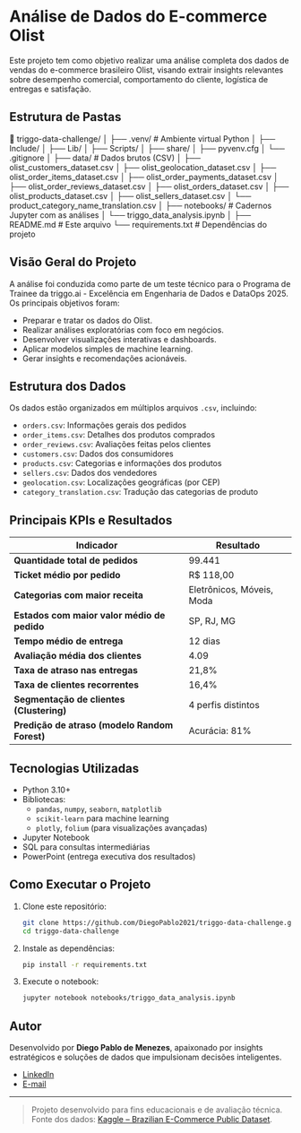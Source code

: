 # Análise de Dados do E-commerce Olist

Este projeto tem como objetivo realizar uma análise completa dos dados de vendas do e-commerce brasileiro Olist, visando extrair insights relevantes sobre desempenho comercial, comportamento do cliente, logística de entregas e satisfação.

## Estrutura de Pastas


📁 triggo-data-challenge/
│
├── .venv/                      # Ambiente virtual Python
│   ├── Include/
│   ├── Lib/
│   ├── Scripts/
│   ├── share/
│   ├── pyvenv.cfg
│   └── .gitignore
│
├── data/                       # Dados brutos (CSV)
│   ├── olist_customers_dataset.csv
│   ├── olist_geolocation_dataset.csv
│   ├── olist_order_items_dataset.csv
│   ├── olist_order_payments_dataset.csv
│   ├── olist_order_reviews_dataset.csv
│   ├── olist_orders_dataset.csv
│   ├── olist_products_dataset.csv
│   ├── olist_sellers_dataset.csv
│   └── product_category_name_translation.csv
│
├── notebooks/                  # Cadernos Jupyter com as análises
│   └── triggo_data_analysis.ipynb
│
├── README.md                   # Este arquivo
└── requirements.txt            # Dependências do projeto


## Visão Geral do Projeto

A análise foi conduzida como parte de um teste técnico para o Programa de Trainee da triggo.ai - Excelência em Engenharia de Dados e DataOps 2025. Os principais objetivos foram:

- Preparar e tratar os dados do Olist.
- Realizar análises exploratórias com foco em negócios.
- Desenvolver visualizações interativas e dashboards.
- Aplicar modelos simples de machine learning.
- Gerar insights e recomendações acionáveis.

## Estrutura dos Dados

Os dados estão organizados em múltiplos arquivos `.csv`, incluindo:

- `orders.csv`: Informações gerais dos pedidos
- `order_items.csv`: Detalhes dos produtos comprados
- `order_reviews.csv`: Avaliações feitas pelos clientes
- `customers.csv`: Dados dos consumidores
- `products.csv`: Categorias e informações dos produtos
- `sellers.csv`: Dados dos vendedores
- `geolocation.csv`: Localizações geográficas (por CEP)
- `category_translation.csv`: Tradução das categorias de produto

## Principais KPIs e Resultados

| Indicador | Resultado |
|----------|-----------|
| **Quantidade total de pedidos** | 99.441 |
| **Ticket médio por pedido** | R$ 118,00 |
| **Categorias com maior receita** | Eletrônicos, Móveis, Moda |
| **Estados com maior valor médio de pedido** | SP, RJ, MG |
|  **Tempo médio de entrega** | 12 dias |
| **Avaliação média dos clientes** | 4.09 |
| **Taxa de atraso nas entregas** | 21,8% |
| **Taxa de clientes recorrentes** | 16,4% |
| **Segmentação de clientes (Clustering)** | 4 perfis distintos |
| **Predição de atraso (modelo Random Forest)** | Acurácia: 81% |

## Tecnologias Utilizadas

- Python 3.10+
- Bibliotecas:
  - `pandas`, `numpy`, `seaborn`, `matplotlib`
  - `scikit-learn` para machine learning
  - `plotly`, `folium` (para visualizações avançadas)
- Jupyter Notebook
- SQL para consultas intermediárias
- PowerPoint (entrega executiva dos resultados)

## Como Executar o Projeto

1. Clone este repositório:
   ```bash
   git clone https://github.com/DiegoPablo2021/triggo-data-challenge.git
   cd triggo-data-challenge
   ```

2. Instale as dependências:
   ```bash
   pip install -r requirements.txt
   ```

3. Execute o notebook:
   ```bash
   jupyter notebook notebooks/triggo_data_analysis.ipynb 
   ```


## Autor

Desenvolvido por **Diego Pablo de Menezes**, apaixonado por insights estratégicos e soluções de dados que impulsionam decisões inteligentes.

- [LinkedIn](https://www.linkedin.com/in/diego-pablo/)
- [E-mail](diegopmenezes@hotmail.com)

---

> Projeto desenvolvido para fins educacionais e de avaliação técnica.  
> Fonte dos dados: [Kaggle – Brazilian E-Commerce Public Dataset](https://www.kaggle.com/datasets/olistbr/brazilian-ecommerce).